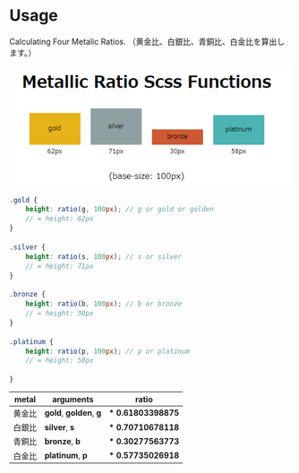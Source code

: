 # Usage

Calculating Four Metalic Ratios.
（黄金比、白銀比、青銅比、白金比を算出します。）

![sample.png](sample.png)

<!-- ## Change Info -->

```scss
.gold {
    height: ratio(g, 100px); // g or gold or golden
    // = height: 62px
}

.silver {
    height: ratio(s, 100px); // s or silver
    // = height: 71px
}

.bronze {
    height: ratio(b, 100px); // b or bronze
    // = height: 30px
}

.platinum {
    height: ratio(p, 100px); // p or platinum
    // = height: 58px

}
```

| metal  |          arguments          |        ratio        |
| ------ | --------------------------- | ------------------- |
| 黄金比 | __gold__, __golden__, __g__ | __* 0.61803398875__ |
| 白銀比 | __silver__, __s__           | __* 0.70710678118__ |
| 青銅比 | __bronze__, __b__           | __* 0.30277563773__ |
| 白金比 | __platinum__, __p__         | __* 0.57735026918__ |